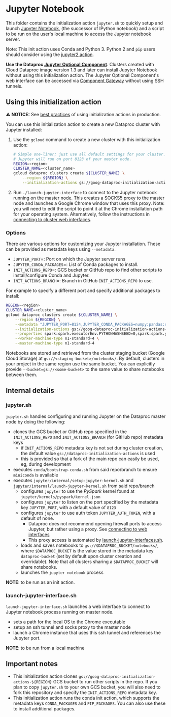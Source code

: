 # Jupyter Notebook

This folder contains the initialization action `jupyter.sh` to quickly setup and
launch [Jupyter Notebook](http://jupyter.org/), (the successor of IPython
notebook) and a script to be run on the user's local machine to access the
Jupyter notebook server.

Note: This init action uses Conda and Python 3. Python 2 and `pip` users should
consider using the
[jupyter2 action](https://github.com/GoogleCloudPlatform/dataproc-initialization-actions/tree/master/jupyter2).

__Use the Dataproc
[Jupyter Optional Component](https://cloud.google.com/dataproc/docs/concepts/components/jupyter)__.
Clusters created with Cloud Dataproc image version 1.3 and later can install
Jupyter Notebook without using this initialization action. The Jupyter Optional
Component's web interface can be accessed via
[Component Gateway](https://cloud.google.com/dataproc/docs/concepts/accessing/dataproc-gateways)
without using SSH tunnels.

## Using this initialization action

**:warning: NOTICE:** See [best practices](/README.md#how-initialization-actions-are-used) of using initialization actions in production.

You can use this initialization action to create a new Dataproc cluster with
Jupyter installed:

1.  Use the `gcloud` command to create a new cluster with this initialization
    action:

    ```bash
    # Simple one-liner; just use all default settings for your cluster.
    # Jupyter will run on port 8123 of your master node.
    REGION=<region>
    CLUSTER_NAME=<cluster_name>
    gcloud dataproc clusters create ${CLUSTER_NAME} \
        --region ${REGION} \
        --initialization-actions gs://goog-dataproc-initialization-actions-${REGION}/jupyter/jupyter.sh
    ```

1.  Run `./launch-jupyter-interface` to connect to the Jupyter notebook running
    on the master node. This creates a SOCKS5 proxy to the master node and
    launches a Google Chrome window that uses this proxy. Note: you will need to
    edit the script to point it at the Chrome installation path for your
    operating system. Alternatively, follow the instructions in
    [connecting to cluster web interfaces](https://cloud.google.com/dataproc/docs/concepts/cluster-web-interfaces).

### Options

There are various options for customizing your Jupyter installation. These can
be provided as metadata keys using `--metadata`.

*   `JUPYTER_PORT`=<integer>: Port on which the Jupyter server runs
*   `JUPYTER_CONDA_PACKAGES`=<colon-separated list of strings>: List of Conda
    packages to install.
*   `INIT_ACTIONS_REPO`=<bucket>: GCS bucket or GitHub repo to find other
    scripts to install/configure Conda and Jupyter.
*   `INIT_ACTIONS_BRANCH`=<string>: Branch in GitHub `INIT_ACTIONS_REPO` to use.

For example to specify a different port and specify additional packages to
install:

```bash
REGION=<region>
CLUSTER_NAME=<cluster_name>
gcloud dataproc clusters create ${CLUSTER_NAME} \
    --region ${REGION} \
    --metadata "JUPYTER_PORT=8124,JUPYTER_CONDA_PACKAGES=numpy:pandas:scikit-learn" \
    --initialization-actions gs://goog-dataproc-initialization-actions-${REGION}/jupyter/jupyter.sh \
    --properties spark:spark.executorEnv.PYTHONHASHSEED=0,spark:spark.yarn.am.memory=1024m \
    --worker-machine-type n1-standard-4 \
    --master-machine-type n1-standard-4
```

Notebooks are stored and retrieved from the cluster staging bucket (Google Cloud
Storage) at `gs://<staging-bucket>/notebooks/`. By default, clusters in your
project in the same region use the same bucket. You can explicitly provide
`--bucket=gs://<some-bucket>` to the same value to share notebooks between them.

## Internal details

### jupyter.sh

`jupyter.sh` handles configuring and running Jupyter on the Dataproc master node
by doing the following:

-   clones the GCS bucket or GitHub repo specified in the `INIT_ACTIONS_REPO`
    and `INIT_ACTIONS_BRANCH` (for GitHub repo) metadata keys
    -   if `INIT_ACTIONS_REPO` metadata key is not set during cluster creation,
        the default value `gs://dataproc-initialization-actions` is used
    -   this is provided so that a fork of the main repo can easily be used, eg,
        during development
-   executes `conda/bootstrap-conda.sh` from said repo/branch to ensure
    `miniconda` is available
-   executes `jupyter/internal/setup-jupyter-kernel.sh` and
    `jupyter/internal/launch-jupyter-kernel.sh` from said repo/branch
    -   configures `jupyter` to use the *PySpark* kernel found at
        `jupyter/kernels/pyspark/kernel.json`
    -   configures `jupyter` to listen on the port specified by the metadata key
        `JUPYTER_PORT`, with a default value of `8123`
    -   configures `jupyter` to use auth token `JUPYTER_AUTH_TOKEN`, with a
        default of none.
        -   Dataproc does not recommend opening firewall ports to access
            Jupyter, but rather using a proxy. See
            [connecting to web interfaces](https://cloud.google.com/dataproc/docs/concepts/cluster-web-interfaces)
        -   This proxy access is automated by
            [launch-jupyter-interfaces.sh](#launch-jupyter-interfacesh).
    -   loads and saves notebooks to `gs://$DATAPROC_BUCKET/notebooks/`, where
        `$DATAPROC_BUCKET` is the value stored in the metadata key
        `dataproc-bucket` (set by default upon cluster creation and
        overridable). Note that all clusters sharing a `$DATAPROC_BUCKET` will
        share notebooks.
    -   launches the `jupyter notebook` process

**NOTE**: to be run as an init action.

### launch-jupyter-interface.sh

`launch-jupyter-interface.sh` launches a web interface to connect to Jupyter
notebook process running on master node.

-   sets a path for the local OS to the Chrome executable
-   setup an ssh tunnel and socks proxy to the master node
-   launch a Chrome instance that uses this ssh tunnel and references the
    Jupyter port.

**NOTE**: to be run from a local machine

## Important notes

*   This initialization action clones `gs://goog-dataproc-initialization-actions-${REGION}` GCS
    bucket to run other scripts in the repo. If you plan to copy `jupyter.sh` to
    your own GCS bucket, you will also need to fork this repository and specify
    the `INIT_ACTIONS_REPO` metadata key.
*   This initialization action runs the conda init action, which supports the
    metadata keys `CONDA_PACKAGES` and `PIP_PACKAGES`. You can also use these to
    install additional packages.
